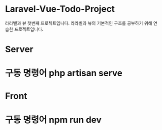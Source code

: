 # Laravel-Vue-Todo-Project
라라벨과 뷰 첫번째 프로젝트입니다. 
라라벨과 뷰의 기본적인 구조를 공부하기 위해 연습한 프로젝트입니다. 


# Server
# 구동 명령어 php artisan serve

# Front
# 구동 명령어 npm run dev
